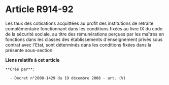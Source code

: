 # Article R914-92

Les taux des cotisations acquittées au profit des institutions de retraite  complémentaire fonctionnant dans les conditions
fixées au livre IX du code de la sécurité sociale, au titre des rémunérations perçues par les maîtres en  fonctions dans les
classes des établissements d'enseignement privés sous contrat  avec l'Etat, sont déterminés dans les conditions fixées dans
la présente  sous-section.

**Liens relatifs à cet article**

	**Créé par**:

	  - Décret n°2008-1429 du 19 décembre 2008 - art. (V)
